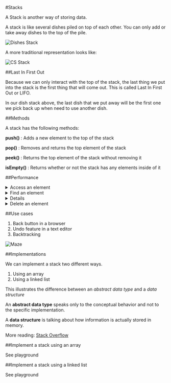 #Stacks

A Stack is another way of storing data.

A stack is like several dishes piled on top of each other.  You can only add or take away dishes to the top of the pile.

![Dishes Stack](http://www.dabillgh.com/wp-content/gallery/kitchen-and-crockery/DbillGH2343466.jpg)

A more traditional representation looks like:

![CS Stack](http://stanford.edu/class/archive/cs/cs106b/cs106b.1158/images/stack-figure.png)

##Last In First Out

Because we can only interact with the top of the stack, the last thing we put into the stack is the first thing that will come out.  This is called Last In First Out or LIFO.

In our dish stack above, the last dish that we put away will be the first one we pick back up when need to use another dish.

##Methods

A stack has the following methods:

**push()** : Adds a new element to the top of the stack

**pop()** : Removes and returns the top element of the stack

**peek()** : Returns the top element of the stack without removing it

**isEmpty()** : Returns whether or not the stack has any elements inside of it

##Performance 

<details>
	<summary>Access an element</summary>
	O(n)
</details>	

<details>
	<summary>Find an element</summary>
	O(n)
</details>	

<details>
	<summarys>Insert an element </summary>
	O(1)
</details>	

<details>
	<summary>Delete an element</summary>
	O(1)
</details>

##Use cases

1. Back button in a browser
2. Undo feature in a text editor
3. Backtracking

![Maze](https://www.cs.cmu.edu/~adamchik/15-121/lectures/Stacks%20and%20Queues/pix/maze.bmp)


##Implementations

We can implement a stack two different ways.

1. Using an array
2. Using a linked list

This illustrates the difference between an *abstract data type* and a *data structure*

An **abstract data type** speaks only to the conceptual behavior and not to the specific implementation.

A **data structure** is talking about how information is actually stored in memory.

More reading: [Stack Overflow](http://stackoverflow.com/questions/13965757/what-is-the-difference-between-an-abstract-data-typeadt-and-a-data-structure)

##Implement a stack using an array

See playground

##Implement a stack using a linked list

See playground
